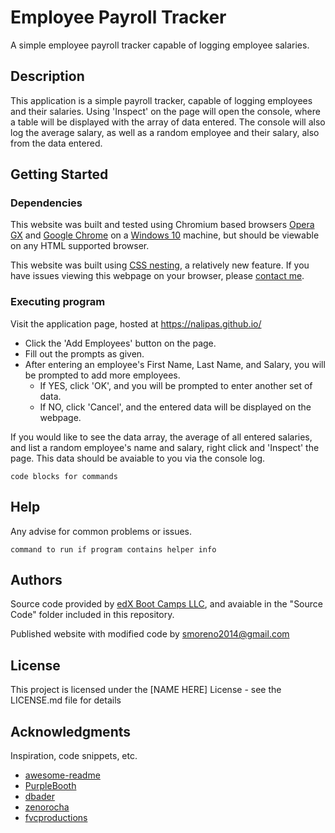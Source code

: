 # Employee Payroll Tracker

A simple employee payroll tracker capable of logging employee salaries.

## Description

This application is a simple payroll tracker, capable of logging employees and their salaries. Using 'Inspect' on the page will open the console, where a table will be displayed with the array of data entered. The console will also log the average salary, as well as a random employee and their salary, also from the data entered.

## Getting Started

### Dependencies

This website was built and tested using Chromium based browsers <a href="https://www.opera.com/gx">Opera GX</a> and <a href="(https://www.google.com/chrome/">Google Chrome</a> on a <a href="https://www.microsoft.com/en-us/software-download/windows10%20">Windows 10</a> machine, but should be viewable on any HTML supported browser.

This website was built using <a href="https://developer.mozilla.org/en-US/docs/Web/CSS/CSS_nesting/Using_CSS_nesting">CSS nesting</a>, a relatively new feature. If you have issues viewing this webpage on your browser, please <a href="mailto:smoreno2014@gmail.com">contact me</a>.

### Executing program

Visit the application page, hosted at <a href="https://nalipas.github.io/">https://nalipas.github.io/</a>

* Click the 'Add Employees' button on the page.
* Fill out the prompts as given.
* After entering an employee's First Name, Last Name, and Salary, you will be prompted to add more employees.
    * If YES, click 'OK', and you will be prompted to enter another set of data.
    * If NO, click 'Cancel', and the entered data will be displayed on the webpage.

If you would like to see the data array, the average of all entered salaries, and list a random employee's name and salary, right click and 'Inspect' the page. This data should be avaiable to you via the console log. 

 
```
code blocks for commands
```

## Help

Any advise for common problems or issues.
```
command to run if program contains helper info
```

## Authors

Source code provided by [edX Boot Camps LLC](https://www.edx.org/boot-camps), and avaiable in the "Source Code" folder included in this repository.

Published website with modified code by [smoreno2014\@gmail.com](mailto:smoreno2014@gmail.com?subject=Help)


## License

This project is licensed under the [NAME HERE] License - see the LICENSE.md file for details

## Acknowledgments

Inspiration, code snippets, etc.
* [awesome-readme](https://github.com/matiassingers/awesome-readme)
* [PurpleBooth](https://gist.github.com/PurpleBooth/109311bb0361f32d87a2)
* [dbader](https://github.com/dbader/readme-template)
* [zenorocha](https://gist.github.com/zenorocha/4526327)
* [fvcproductions](https://gist.github.com/fvcproductions/1bfc2d4aecb01a834b46)
